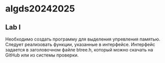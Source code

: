 
# algds20242025


## Lab I

 Необходимо создать программу для выделения упревления памятью. Следует реализовать функции,
 указанные в интерфейсе. Интерфейс задается в заголовочном файле btree.h, который можно скачать
 на GitHub или из системы проверки.
